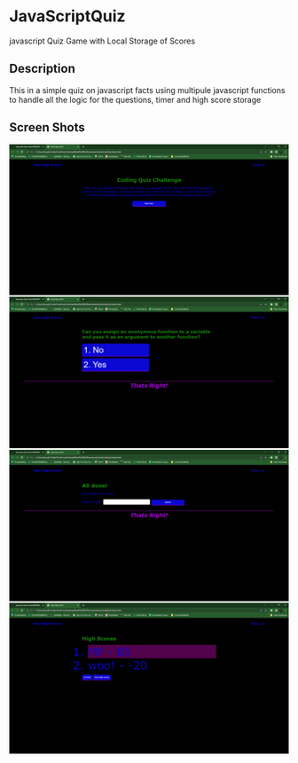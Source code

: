 # JavaScriptQuiz
javascript Quiz Game with Local Storage of Scores

## Description
This in a simple quiz on javascript facts using multipule javascript functions to handle all the logic for the questions, timer and high score storage

## Screen Shots

![startquiz](./Assets/pics/startquiz.png)
![questionsquiz](./Assets/pics/questionsquiz.png)
![quizend](./Assets/pics/quizend.png)
![highscore](./Assets/pics/highscore.png)